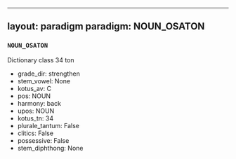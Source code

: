 
---
layout: paradigm
paradigm: NOUN_OSATON
---
### ` NOUN_OSATON `

Dictionary class 34 ton
* grade_dir: strengthen
* stem_vowel: None
* kotus_av: C
* pos: NOUN
* harmony: back
* upos: NOUN
* kotus_tn: 34
* plurale_tantum: False
* clitics: False
* possessive: False
* stem_diphthong: None

